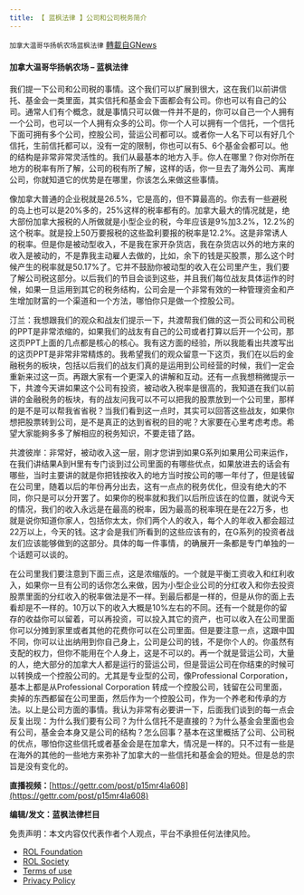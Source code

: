 ```yaml
---
title: 【 蓝枫法律 】公司和公司税务简介
---
```

`加拿大温哥华扬帆农场蓝枫法律` [轉載自GNews](https://gnews.org/zh-hans/2386166/)

#### **加拿大温哥华扬帆农场 – 蓝枫法律**

我们提一下公司和公司税的事情。这个我们可以扩展到很大，这在我们以前讲信托、基金会一类里面，其实信托和基金会下面都会有公司。你也可以有自己的公司。通常人们有个概念，就是事情只可以做一件并不是的，你可以自己一个人拥有一个公司，也可以一个人拥有众多的公司。你一个人可以拥有一个信托，一个信托下面可拥有多个公司，控股公司，营运公司都可以。或者你一人名下可以有好几个信托，生前信托都可以，没有一定的限制，你也可以有5、6个基金会都可以。他的结构是非常非常灵活性的。我们从最基本的地方入手。你人在哪里？你对你所在地方的税率有所了解，公司的税有所了解，这样的话，你一旦去了海外公司、离岸公司，你就知道它的优势是在哪里，你该怎么来做这些事情。

像加拿大普通的企业税就是26.5%，它是高的，但不算最高的。你去有一些避税的岛上也可以是20%多的，25%这样的税率都有的。加拿大最大的情况就是，绝大部份加拿大报税的人所做就是小型企业的税，今年应该是9%加3.2%，12.2%的这个税率。就是投上50万要报税的这些盈利要报的税率是12.2%。这是非常诱人的税率。但是你是被动型收入，不是我在家开杂货店，我在杂货店以外的地方来的收入是被动的，不是靠我主动雇人去做的，比如，余下的钱是买股票，那么这个时候产生的税率就是50.17%了。它并不鼓励你被动型的收入在公司里产生，我们要了解公司税这部分。以后我们的节目会谈到这些，并且我们每位战友具体运作的时候，如果一旦运用到其它的税务结构，公司会是一个非常有效的一种管理资金和产生增加财富的一个渠道和一个方法，哪怕你只是做一个控股公司。

汀兰：我想跟我们的观众和战友们提示一下，共渡帮我们做的这一页公司和公司税的PPT是非常浓缩的，如果我们的战友有自己的公司或者打算以后开一个公司，那这页PPT上面的几点都是核心的核心。我有这方面的经验，所以我能看出共渡写出的这页PPT是非常非常精炼的。我希望我们的观众留意一下这页，我们在以后的金融税务的板块，包括以后我们的战友们真的是运用到公司经营的时候，我们一定会重新来过这一页。再跟大家有一个更深入的讲解和互动。还有一点我想稍微提示一下，共渡今天讲如果这个公司有投资，被动收入税率是很高的，我知道在我们以前讲的金融税务的板块，有的战友问我可以不可以把我的股票放到一个公司里，那样的是不是可以帮我省省税？当我们看到这一点时，其实可以回答这些战友，如果你想把股票转到公司，是不是真正的达到省税的目的呢？大家要在心里考虑考虑。希望大家能夠多多了解相应的税务知识，不要走错了路。

共渡彼岸：非常好，被动收入这一层，刚才您讲到如果G系列如果用公司来运作，在我们讲结果A到H里有专门谈到过公司里面的有哪些优点，如果放进去的话会有哪些，当时主要讲的就是你把钱按收入的地方当时按公司的哪一年付了，但是钱留在公司里，随着以后的年份再分出去，这有一点点的税务优化，但没有绝大的不同，你只是可以分开罢了。如果你的税率就和我们以后所应该在的位置，就说今天的情况，我们的收入永远是在最高的税率，因为最高的税率現在是在22万多，也就是说你知道你家人，包括你太太，你们两个人的收入，每个人的年收入都会超过22万以上，今天的钱。这才会是我们所看到的这些应该有的，在G系列的投资者战友们应该能够做到的这部分。具体的每一件事情，的确展开一条都是专门单独的一个话题可以谈的。

在公司里我们要注意到下面三点，这是浓缩版的。一个就是平衡工资收入和红利收入，如果你一旦有公司的话你怎么来做，因为小型企业公司的分红收入和你去投资股票里面的分红收入的税率做法是不一样。到最后都是一样的，但是从你的面上去看却是不一样的。10万以下的收入大概是10%左右的不同。还有一个就是你的留存的收益你可以留着，可以再投资，可以投入其它的资产，也可以收入在公司里面你可以分摊到家里或者其他的花费你可以在公司里面。但是要注意一点，这跟中国不同，你可以让出纳用到你自己身上，公司是公司的钱，不是你个人的。你虽然有支配的权力，但你不能用在个人身上，这是不可以的。再一个就是营运公司，大量的人，绝大部分的加拿大人都是运行的营运公司，但是营运公司在你结束的时候可以转换成一个控股公司的。尤其是专业型的公司，像Professional Corporation，基本上都是从Professional Corporation 转成一个控股公司，钱留在公司里面，卖掉的东西都留在公司里面，然后作为一个控股公司，作为一个养老和传承的方法。以上是公司方面的事情。我认为非常有必要讲一下，后面我们谈到的每一点会反复出现：为什么我们要有公司？为什么信托不是直接的？为什么基金会里面也会有公司，基金会本身又是公司的结构？怎么回事？基本在这里概括了公司、公司税的优点，哪怕你这些信托或者基金会是在加拿大，情况是一样的。只不过有一些是在海外的其他的一些地方来弥补了加拿大的一些信托和基金会的短处。但是总的宗旨是没有变化的。

**直播视频：**[https://gettr.com/post/p15mr4la608](https://gettr.com/post/p15mr4la608)

**编辑/发文：蓝枫法律栏目**

 

免责声明：本文内容仅代表作者个人观点，平台不承担任何法律风险。

- [ROL Foundation](https://rolfoundation.org/)
- [ROL Society](https://rolsociety.org/)
- [Terms of use](https://gnews.org/terms-of-use-3/)
- [Privacy Policy](https://gnews.org/privacy-policy/)
